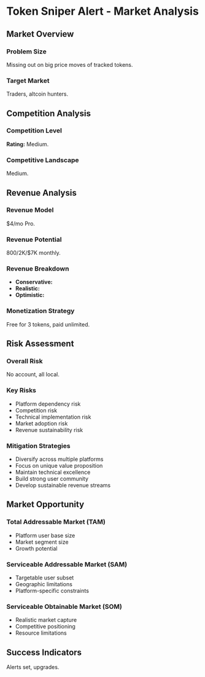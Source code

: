 # Token Sniper Alert - Market Analysis

## Market Overview

### Problem Size
Missing out on big price moves of tracked tokens.

### Target Market
Traders, altcoin hunters.

## Competition Analysis

### Competition Level
**Rating:** Medium.

### Competitive Landscape
Medium.

## Revenue Analysis

### Revenue Model
$4/mo Pro.

### Revenue Potential
$800/$2K/$7K monthly.

### Revenue Breakdown
- **Conservative:** 
- **Realistic:** 
- **Optimistic:** 

### Monetization Strategy
Free for 3 tokens, paid unlimited.

## Risk Assessment

### Overall Risk
No account, all local.

### Key Risks
- Platform dependency risk
- Competition risk
- Technical implementation risk
- Market adoption risk
- Revenue sustainability risk

### Mitigation Strategies
- Diversify across multiple platforms
- Focus on unique value proposition
- Maintain technical excellence
- Build strong user community
- Develop sustainable revenue streams

## Market Opportunity

### Total Addressable Market (TAM)
- Platform user base size
- Market segment size
- Growth potential

### Serviceable Addressable Market (SAM)
- Targetable user subset
- Geographic limitations
- Platform-specific constraints

### Serviceable Obtainable Market (SOM)
- Realistic market capture
- Competitive positioning
- Resource limitations

## Success Indicators
Alerts set, upgrades.

